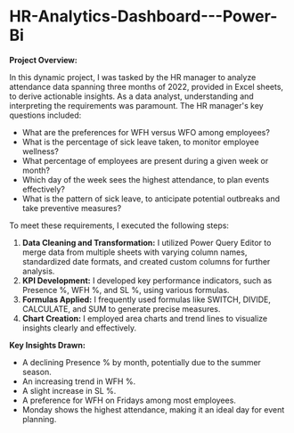 # HR-Analytics-Dashboard---Power-Bi
**Project Overview:** 

In this dynamic project, I was tasked by the HR manager to analyze attendance data spanning three months of 2022, provided in Excel sheets, to derive actionable insights. As a data analyst, understanding and interpreting the requirements was paramount. The HR manager's key questions included:

- What are the preferences for WFH versus WFO among employees?
- What is the percentage of sick leave taken, to monitor employee wellness?
- What percentage of employees are present during a given week or month?
- Which day of the week sees the highest attendance, to plan events effectively?
- What is the pattern of sick leave, to anticipate potential outbreaks and take preventive measures?

To meet these requirements, I executed the following steps:

1. **Data Cleaning and Transformation:** I utilized Power Query Editor to merge data from multiple sheets with varying column names, standardized date formats, and created custom columns for further analysis.
2. **KPI Development:** I developed key performance indicators, such as Presence %, WFH %, and SL %, using various formulas.
3. **Formulas Applied:** I frequently used formulas like SWITCH, DIVIDE, CALCULATE, and SUM to generate precise measures.
4. **Chart Creation:** I employed area charts and trend lines to visualize insights clearly and effectively.

**Key Insights Drawn:**

- A declining Presence % by month, potentially due to the summer season.
- An increasing trend in WFH %.
- A slight increase in SL %.
- A preference for WFH on Fridays among most employees.
- Monday shows the highest attendance, making it an ideal day for event planning.
